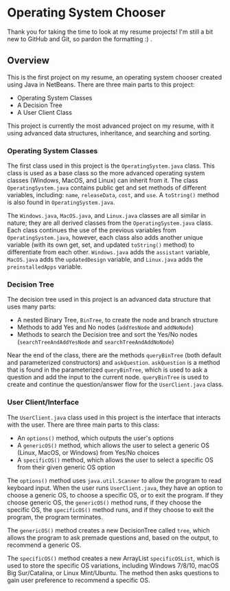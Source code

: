 # Operating System Chooser
Thank you for taking the time to look at my resume projects! I'm still a bit new to GitHub and Git, so pardon the formatting :) .

## Overview
This is the first project on my resume, an operating system chooser created using Java in NetBeans. There are three main parts to this project: 
- Operating System Classes
- A Decision Tree
- A User Client Class

This project is currently the most advanced project on my resume, with it using advanced data structures, inheritance, and searching and sorting.

### Operating System Classes
The first class used in this project is the `OperatingSystem.java` class. This class is used as a base class so the more advanced operating system classes (Windows, MacOS, and Linux) can inherit from it. The class `OperatingSystem.java` contains public get and set methods of different variables, including: `name`, `releaseData`, `cost`, and `use`. A `toString()` method is also found in `OperatingSystem.java`.

The `Windows.java`, `MacOS.java`, and `Linux.java` classes are all similar in nature; they are all derived classes from the `OperatingSystem.java` class. Each class continues the use of the previous variables from `OperatingSystem.java`, however, each class also adds another unique variable (with its own get, set, and updated `toString()` method) to differentiate from each other. `Windows.java` adds the `assistant` variable, `MacOS.java` adds the `updatedDesign` variable, and `Linux.java` adds the `preinstalledApps` variable.

### Decision Tree
The decision tree used in this project is an advanced data structure that uses many parts:
- A nested Binary Tree, `BinTree`, to create the node and branch structure
- Methods to add Yes and No nodes (`addYesNode` and `addNoNode`)
- Methods to search the Decision tree and sort the Yes/No nodes (`searchTreeAndAddYesNode` and `searchTreeAndAddNoNode`)

Near the end of the class, there are the methods `queryBinTree` (both default and parameterized constructors) and `askQuestion`. `askQuestion` is a method that is found in the parameterized `queryBinTree`, which is used to ask a question and add the input to the current node. `queryBinTree` is used to create and continue the question/answer flow for the `UserClient.java` class.

### User Client/Interface
The `UserClient.java` class used in this project is the interface that interacts with the user. There are three main parts to this class:
- An `options()` method, which outputs the user's options
- A `genericOS()` method, which  allows the user to select a generic OS (Linux, MacOS, or Windows) from Yes/No choices
- A `specificOS()` method, which allows the user to select a specific OS from their given generic OS option

The `options()` method uses `java.util.Scanner` to allow the program to read keyboard input. When the user runs `UserClient.java`, they have an option to choose a generic OS, to choose a specific OS, or to exit the program. If they choose generic OS, the `genericOS()` method runs, if they choose the specific OS, the `specificOS()` method runs, and if they choose to exit the program, the program terminates.

The `genericOS()` method creates a new DecisionTree called `tree`, which allows the program to ask premade questions and, based on the output, to recommend a generic OS.

The `specificOS()` method creates a new ArrayList `specificOSList`, which is used to store the specific OS variations, including Windows 7/8/10, macOS Big Sur/Catalina, or Linux Mint/Ubuntu. The method then asks questions to gain user preference to recommend a specific OS.
